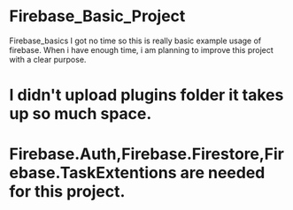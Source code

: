 # Firebase_Basic_Project
Firebase_basics
I got no time so this is really basic example usage of firebase. When i have enough time,
i am planning to improve this project with a clear purpose. 

# I didn't upload plugins folder it takes up so much space. 
# Firebase.Auth,Firebase.Firestore,Firebase.TaskExtentions are needed for this project.
